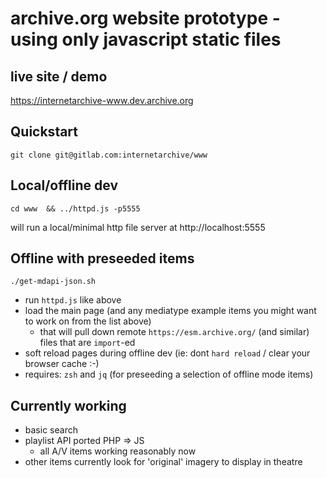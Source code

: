 # archive.org website prototype - using only javascript static files

## live site / demo
https://internetarchive-www.dev.archive.org


## Quickstart
```
git clone git@gitlab.com:internetarchive/www
```


## Local/offline dev
```
cd www  && ../httpd.js -p5555
```
will run a local/minimal http file server at http://localhost:5555

## Offline with preseeded items
```
./get-mdapi-json.sh
```
- run `httpd.js` like above
- load the main page (and any mediatype example items you might want to work on from the list above)
  - that will pull down remote `https://esm.archive.org/` (and similar) files that are `import`-ed
- soft reload pages during offline dev (ie: dont `hard reload` / clear your browser cache :-)
- requires: `zsh` and `jq` (for preseeding a selection of offline mode items)


## Currently working
- basic search
- playlist API ported PHP => JS
  - all A/V items working reasonably now
- other items currently look for 'original' imagery to display in theatre
